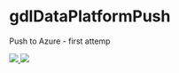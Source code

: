 # gdlDataPlatformPush

Push to Azure - first attemp

<a href="https://portal.azure.com/#create/Microsoft.Template/uri/https://raw.githubusercontent.com/GlobalDataLabs/gdlDataPlatformPush/master/template.json" target="_blank">
    <img src="http://azuredeploy.net/deploybutton.png"/>
</a>
<a href="http://armviz.io/#/?load=https://raw.githubusercontent.com/GlobalDataLabs/gdlDataPlatformPush/master/template.json" target="_blank">
    <img src="http://armviz.io/visualizebutton.png"/>
</a>
